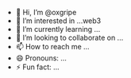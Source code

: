 - 👋 Hi, I’m @oxgripe
- 👀 I’m interested in ...web3
- 🌱 I’m currently learning ...
- 💞️ I’m looking to collaborate on ...
- 📫 How to reach me ...
- 😄 Pronouns: ...
- ⚡ Fun fact: ...

<!---
oxgripe/oxgripe is a ✨ special ✨ repository because its `README.md` (this file) appears on your GitHub profile.
You can click the Preview link to take a look at your changes.
--->
